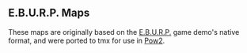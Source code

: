 E.B.U.R.P. Maps
---
These maps are originally based on the [E.B.U.R.P.](https://github.com/pents90/eburp) game demo's native format, and were ported to tmx for use in [Pow2](https://github.com/justindujardin/pow2).
